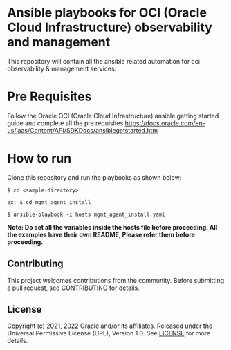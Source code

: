 # Ansible playbooks for OCI (Oracle Cloud Infrastructure) observability and management

This repository will contain all the ansible related automation for oci observability & management services.

# Pre Requisites

Follow the Oracle OCI (Oracle Cloud Infrastructure) ansible getting started guide and complete all the pre requisites
https://docs.oracle.com/en-us/iaas/Content/API/SDKDocs/ansiblegetstarted.htm

# How to run

Clone this repository and run the playbooks as shown below:

```
$ cd <sample-directory> 

ex: $ cd mgmt_agent_install

$ ansible-playbook -i hosts mgmt_agent_install.yaml
```

<b>Note: Do set all the variables inside the hosts file before proceeding. All the examples have their own README, Please refer them before proceeding.</b>

## Contributing

This project welcomes contributions from the community. Before submitting a pull
request, see [CONTRIBUTING](./CONTRIBUTING.md) for details.

## License

Copyright (c) 2021, 2022 Oracle and/or its affiliates.
Released under the Universal Permissive License (UPL), Version 1.0.
See [LICENSE](./LICENSE) for more details.

[oci]: https://cloud.oracle.com/en_US/cloud-infrastructure
[oci ansible]: https://github.com/oracle/oci-ansible-collection

